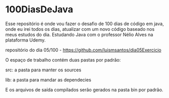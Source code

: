# 100DiasDeJava

Esse repositório é onde vou fazer o desafio de 100 dias de código em java, onde eu irei todos os dias, atualizar com um novo código baseado nos meus estudos do dia. Estudando Java com o professor Nélio Alves na plataforma Udemy.


repositório do dia 05/100 - https://github.com/luismsantos/dia05Exercicio

O espaço de trabalho contém duas pastas por padrão:

src: a pasta para manter os sources

lib: a pasta para mandar as dependecies

E os arquivos de saída compilados serão gerados na pasta bin por padrão.
